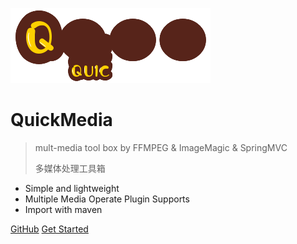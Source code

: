![logo](_image/logo.png)

# QuickMedia

> mult-media tool box by FFMPEG & ImageMagic & SpringMVC
>
> 多媒体处理工具箱


* Simple and lightweight
* Multiple Media Operate Plugin Supports
* Import with maven

[GitHub](https://github.com/liuyueyi/quick-media)
[Get Started](#/入门/五分钟入门使用教程)